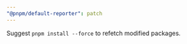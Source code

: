 ```yaml
---
"@pnpm/default-reporter": patch
---
```


Suggest `pnpm install --force` to refetch modified packages.

